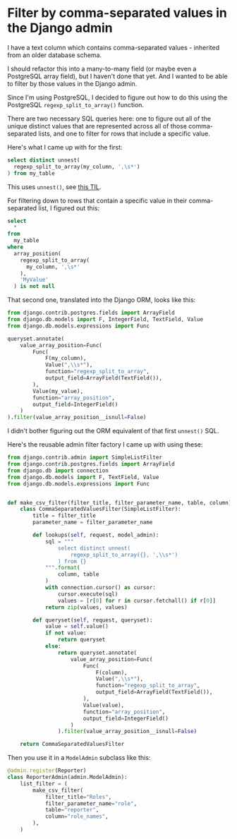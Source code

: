 # Filter by comma-separated values in the Django admin

I have a text column which contains comma-separated values - inherited from an older database schema.

I should refactor this into a many-to-many field (or maybe even a PostgreSQL array field), but I haven't done that yet. And I wanted to be able to filter by those values in the Django admin.

Since I'm using PostgreSQL, I decided to figure out how to do this using the PostgreSQL `regexp_split_to_array()` function.

There are two necessary SQL queries here: one to figure out all of the unique distinct values that are represented across all of those comma-separated lists, and one to filter for rows that include a specific value.

Here's what I came up with for the first:

```sql
select distinct unnest(
  regexp_split_to_array(my_column, ',\s*')
) from my_table
```
This uses `unnest()`, see [this TIL](https://til.simonwillison.net/postgresql/unnest-csv).

For filtering down to rows that contain a specific value in their comma-separated list, I figured out this:

```sql
select
  *
from
  my_table
where
  array_position(
    regexp_split_to_array(
      my_column, ',\s*'
    ),
    'MyValue'
  ) is not null
```
That second one, translated into the Django ORM, looks like this:
```python
from django.contrib.postgres.fields import ArrayField
from django.db.models import F, IntegerField, TextField, Value
from django.db.models.expressions import Func

queryset.annotate(
    value_array_position=Func(
        Func(
            F(my_column),
            Value(",\\s*"),
            function="regexp_split_to_array",
            output_field=ArrayField(TextField()),
        ),
        Value(my_value),
        function="array_position",
        output_field=IntegerField()
    )
).filter(value_array_position__isnull=False)
```
I didn't bother figuring out the ORM equivalent of that first `unnest()` SQL.

Here's the reusable admin filter factory I came up with using these:

```python
from django.contrib.admin import SimpleListFilter
from django.contrib.postgres.fields import ArrayField
from django.db import connection
from django.db.models import F, TextField, Value
from django.db.models.expressions import Func


def make_csv_filter(filter_title, filter_parameter_name, table, column):
    class CommaSeparatedValuesFilter(SimpleListFilter):
        title = filter_title
        parameter_name = filter_parameter_name

        def lookups(self, request, model_admin):
            sql = """
                select distinct unnest(
                    regexp_split_to_array({}, ',\\s*')
                ) from {}
            """.format(
                column, table
            )
            with connection.cursor() as cursor:
                cursor.execute(sql)
                values = [r[0] for r in cursor.fetchall() if r[0]]
            return zip(values, values)

        def queryset(self, request, queryset):
            value = self.value()
            if not value:
                return queryset
            else:
                return queryset.annotate(
                    value_array_position=Func(
                        Func(
                            F(column),
                            Value(",\\s*"),
                            function="regexp_split_to_array",
                            output_field=ArrayField(TextField()),
                        ),
                        Value(value),
                        function="array_position",
                        output_field=IntegerField()
                    )
                ).filter(value_array_position__isnull=False)

    return CommaSeparatedValuesFilter
```
Then you use it in a `ModelAdmin` subclass like this:
```python
@admin.register(Reporter)
class ReporterAdmin(admin.ModelAdmin):
    list_filter = (
        make_csv_filter(
            filter_title="Roles",
            filter_parameter_name="role",
            table="reporter",
            column="role_names",
        ),
    )
```
